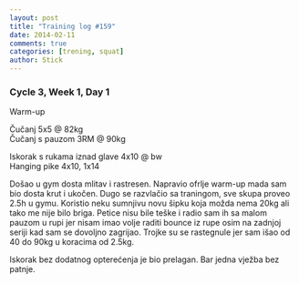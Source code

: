 ```yaml
---
layout: post
title: "Training log #159"
date: 2014-02-11
comments: true
categories: [trening, squat]
author: Stick
---
```


### Cycle 3, Week 1, Day 1  

Warm-up  

Čučanj 5x5 @ 82kg  
Čučanj s pauzom 3RM @ 90kg   

Iskorak s rukama iznad glave 4x10 @ bw  
Hanging pike 4x10, 1x14  

Došao u gym dosta mlitav i rastresen. Napravio ofrlje warm-up mada sam bio dosta krut i ukočen. Dugo se razvlačio sa traningom, sve skupa proveo 2.5h u gymu. Koristio neku sumnjivu novu šipku koja možda nema 20kg ali tako me nije bilo briga. Petice nisu bile teške i radio sam ih sa malom pauzom u rupi jer nisam imao volje raditi bounce iz rupe osim na zadnjoj seriji kad sam se dovoljno zagrijao. Trojke su se rastegnule jer sam išao od 40 do 90kg u koracima od 2.5kg. 

Iskorak bez dodatnog opterećenja je bio prelagan. Bar jedna vježba bez patnje. 